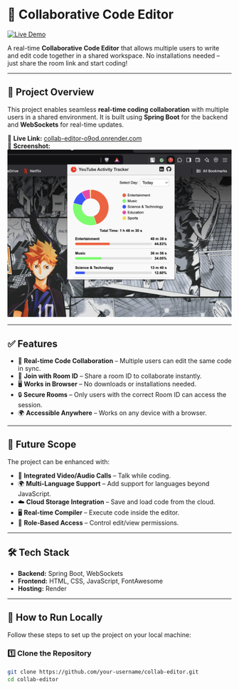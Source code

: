 # 🚀 Collaborative Code Editor  

[![Live Demo](https://img.shields.io/badge/Live%20Demo-Click%20Here-blue?style=for-the-badge)](https://collab-editor-o9od.onrender.com/)

A real-time **Collaborative Code Editor** that allows multiple users to write and edit code together in a shared workspace. No installations needed – just share the room link and start coding!  

---

## 📌 **Project Overview**  
This project enables seamless **real-time coding collaboration** with multiple users in a shared environment. It is built using **Spring Boot** for the backend and **WebSockets** for real-time updates.

🔗 **Live Link:** [collab-editor-o9od.onrender.com](https://collab-editor-o9od.onrender.com/)  
📸 **Screenshot:**  
![Project Screenshot](https://github.com/imrohit68/project-images/blob/main/youtube-tracker.png)  

---

## ✅ **Features**  
- 🔄 **Real-time Code Collaboration** – Multiple users can edit the same code in sync.  
- 🔗 **Join with Room ID** – Share a room ID to collaborate instantly.  
- 🖥️ **Works in Browser** – No downloads or installations needed.  
- 🔒 **Secure Rooms** – Only users with the correct Room ID can access the session.  
- 🌍 **Accessible Anywhere** – Works on any device with a browser.  

---

## 🚀 **Future Scope**  
The project can be enhanced with:  
- 🎥 **Integrated Video/Audio Calls** – Talk while coding.  
- 🌍 **Multi-Language Support** – Add support for languages beyond JavaScript.  
- ☁️ **Cloud Storage Integration** – Save and load code from the cloud.  
- 🖥️ **Real-time Compiler** – Execute code inside the editor.  
- 👥 **Role-Based Access** – Control edit/view permissions.  

---

## 🛠 **Tech Stack**  
- **Backend:** Spring Boot, WebSockets  
- **Frontend:** HTML, CSS, JavaScript, FontAwesome  
- **Hosting:** Render  

---

## 🔧 **How to Run Locally**  
Follow these steps to set up the project on your local machine:

### **1️⃣ Clone the Repository**  
```sh
git clone https://github.com/your-username/collab-editor.git
cd collab-editor
